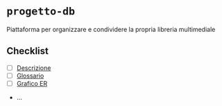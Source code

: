 # `progetto-db`

Piattaforma per organizzare e condividere la propria libreria multimediale

## Checklist

- [ ] [Descrizione](/descrizione.md)
- [ ] [Glossario](/glossario.md)
- [ ] [Grafico ER](/grafico-er.odg)
- ...
